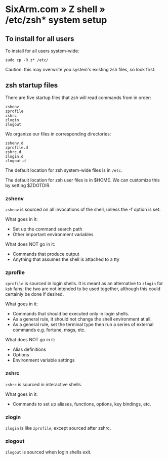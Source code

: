 # SixArm.com » Z shell » <br> /etc/zsh* system setup


## To install for all users

To install for all users system-wide:

    sudo cp -R z* /etc/

Caution: this may overwrite you system's existing zsh files, so look first.


## zsh startup files

There are five startup files that zsh will read commands from in order:

    zshenv
    zprofile
    zshrc
    zlogin
    zlogout

We organize our files in corresponding directories:

    zshenv.d
    zprofile.d
    zshrc.d
    zlogin.d
    zlogout.d

The default location for zsh system-wide files is in `/etc`.

The default location for zsh user files is in $HOME. We can customize this by setting $ZDOTDIR.


### zshenv

`zshenv` is sourced on all invocations of the shell, unless the -f option is set.

What goes in it:

  * Set up the command search path
  * Other important environment variables

What does NOT go in it:

  * Commands that produce output
  * Anything that assumes the shell is attached to a tty


### zprofile

`zprofile` is sourced in login shells. It is meant as an alternative to `zlogin` for `ksh` fans; the two are not intended to be used together, although this could certainly be done if desired.

What goes in it:

  * Commands that should be executed only in login shells.
  * As a general rule, it should not change the shell environment at all.
  * As a general rule, set the terminal type then run a series of external commands e.g. fortune, msgs, etc.

What does NOT go in it:

  * Alias definitions
  * Options
  * Environment variable settings


### zshrc

`zshrc` is sourced in interactive shells.

What goes in it:

  * Commands to set up aliases, functions, options, key bindings, etc.


### zlogin

`zlogin` is like `zprofile`, except sourced after zshrc.


### zlogout

`zlogout` is sourced when login shells exit.
